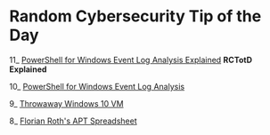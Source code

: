 # Random Cybersecurity Tip of the Day
11_ [PowerShell for Windows Event Log Analysis Explained](https://paul-masek.com/RCTotD/PowerShell_for_Windows_Event_Log_Analysis_Explained) **RCTotD Explained**

10_ [PowerShell for Windows Event Log Analysis](https://paul-masek.com/RCTotD/PowerShell_for_Windows_Event_Log_Analysis)

9_ [Throwaway Windows 10 VM](https://paul-masek.com/RCTotD/Throwaway_Win10_VM)

8_ [Florian Roth's APT Spreadsheet](https://paul-masek.com/RCTotD/Florian_Roths_APT_Spreadsheet)